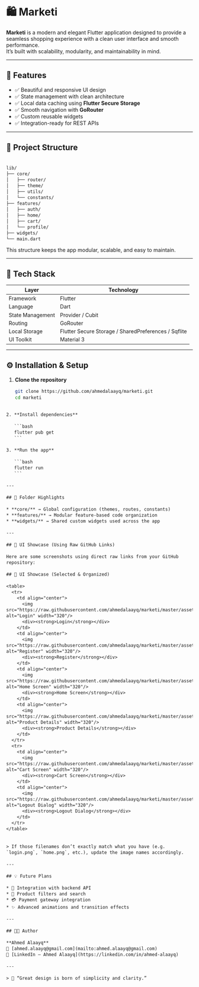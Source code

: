 # 🛍️ Marketi

**Marketi** is a modern and elegant Flutter application designed to provide a seamless shopping experience with a clean user interface and smooth performance.  
It’s built with scalability, modularity, and maintainability in mind.

---

## 🚀 Features

- ✅ Beautiful and responsive UI design  
- ✅ State management with clean architecture  
- ✅ Local data caching using **Flutter Secure Storage**  
- ✅ Smooth navigation with **GoRouter**  
- ✅ Custom reusable widgets  
- ✅ Integration-ready for REST APIs  

---

## 🧩 Project Structure

```

lib/
├── core/
│   ├── router/
│   ├── theme/
│   ├── utils/
│   └── constants/
├── features/
│   ├── auth/
│   ├── home/
│   ├── cart/
│   └── profile/
├── widgets/
└── main.dart

````

This structure keeps the app modular, scalable, and easy to maintain.

---

## 🧠 Tech Stack

| Layer | Technology |
|-------|------------|
| Framework        | Flutter |
| Language         | Dart |
| State Management | Provider / Cubit |
| Routing          | GoRouter |
| Local Storage    | Flutter Secure Storage / SharedPreferences / Sqflite |
| UI Toolkit       | Material 3 |

---

## ⚙️ Installation & Setup

1. **Clone the repository**  
   ```bash
   git clone https://github.com/ahmedalaayq/marketi.git
   cd marketi
````

2. **Install dependencies**

   ```bash
   flutter pub get
   ```

3. **Run the app**

   ```bash
   flutter run
   ```

---

## 🧪 Folder Highlights

* **core/** → Global configuration (themes, routes, constants)
* **features/** → Modular feature-based code organization
* **widgets/** → Shared custom widgets used across the app

---

## 🎨 UI Showcase (Using Raw GitHub Links)

Here are some screenshots using direct raw links from your GitHub repository:

## 🎨 UI Showcase (Selected & Organized)

<table>
  <tr>
    <td align="center">
      <img src="https://raw.githubusercontent.com/ahmedalaayq/marketi/master/assets/screenshots/login.png" alt="Login" width="320"/>
      <div><strong>Login</strong></div>
    </td>
    <td align="center">
      <img src="https://raw.githubusercontent.com/ahmedalaayq/marketi/master/assets/screenshots/register.png" alt="Register" width="320"/>
      <div><strong>Register</strong></div>
    </td>
    <td align="center">
      <img src="https://raw.githubusercontent.com/ahmedalaayq/marketi/master/assets/screenshots/home.png" alt="Home Screen" width="320"/>
      <div><strong>Home Screen</strong></div>
    </td>
    <td align="center">
      <img src="https://raw.githubusercontent.com/ahmedalaayq/marketi/master/assets/screenshots/details.png" alt="Product Details" width="320"/>
      <div><strong>Product Details</strong></div>
    </td>
  </tr>
  <tr>
    <td align="center">
      <img src="https://raw.githubusercontent.com/ahmedalaayq/marketi/master/assets/screenshots/cart.png" alt="Cart Screen" width="320"/>
      <div><strong>Cart Screen</strong></div>
    </td>
    <td align="center">
      <img src="https://raw.githubusercontent.com/ahmedalaayq/marketi/master/assets/screenshots/logout.png" alt="Logout Dialog" width="320"/>
      <div><strong>Logout Dialog</strong></div>
    </td>
  </tr>
</table>


> If those filenames don’t exactly match what you have (e.g. `login.png`, `home.png`, etc.), update the image names accordingly.

---

## 💡 Future Plans

* 🔗 Integration with backend API
* 🧭 Product filters and search
* 💳 Payment gateway integration
* ✨ Advanced animations and transition effects

---

## 👨‍💻 Author

**Ahmed Alaayq**
📧 [ahmed.alaayq@gmail.com](mailto:ahmed.alaayq@gmail.com)
💼 [LinkedIn – Ahmed Alaayq](https://linkedin.com/in/ahmed-alaayq)

---

> 🧠 “Great design is born of simplicity and clarity.”